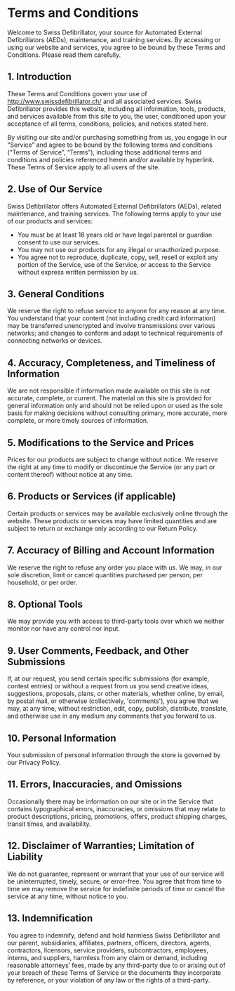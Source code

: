# Terms and Conditions

Welcome to Swiss Defibrillator, your source for Automated External Defibrillators (AEDs), maintenance, and training services. By accessing or using our website and services, you agree to be bound by these Terms and Conditions. Please read them carefully.

## 1. Introduction

These Terms and Conditions govern your use of http://www.swissdefibrillator.ch/ and all associated services. Swiss Defibrillator provides this website, including all information, tools, products, and services available from this site to you, the user, conditioned upon your acceptance of all terms, conditions, policies, and notices stated here.

By visiting our site and/or purchasing something from us, you engage in our “Service” and agree to be bound by the following terms and conditions (“Terms of Service”, “Terms”), including those additional terms and conditions and policies referenced herein and/or available by hyperlink. These Terms of Service apply to all users of the site.

## 2. Use of Our Service

Swiss Defibrillator offers Automated External Defibrillators (AEDs), related maintenance, and training services. The following terms apply to your use of our products and services:

- You must be at least 18 years old or have legal parental or guardian consent to use our services.
- You may not use our products for any illegal or unauthorized purpose.
- You agree not to reproduce, duplicate, copy, sell, resell or exploit any portion of the Service, use of the Service, or access to the Service without express written permission by us.

## 3. General Conditions

We reserve the right to refuse service to anyone for any reason at any time. You understand that your content (not including credit card information) may be transferred unencrypted and involve transmissions over various networks; and changes to conform and adapt to technical requirements of connecting networks or devices.

## 4. Accuracy, Completeness, and Timeliness of Information

We are not responsible if information made available on this site is not accurate, complete, or current. The material on this site is provided for general information only and should not be relied upon or used as the sole basis for making decisions without consulting primary, more accurate, more complete, or more timely sources of information.

## 5. Modifications to the Service and Prices

Prices for our products are subject to change without notice. We reserve the right at any time to modify or discontinue the Service (or any part or content thereof) without notice at any time.

## 6. Products or Services (if applicable)

Certain products or services may be available exclusively online through the website. These products or services may have limited quantities and are subject to return or exchange only according to our Return Policy.

## 7. Accuracy of Billing and Account Information

We reserve the right to refuse any order you place with us. We may, in our sole discretion, limit or cancel quantities purchased per person, per household, or per order.

## 8. Optional Tools

We may provide you with access to third-party tools over which we neither monitor nor have any control nor input.

## 9. User Comments, Feedback, and Other Submissions

If, at our request, you send certain specific submissions (for example, contest entries) or without a request from us you send creative ideas, suggestions, proposals, plans, or other materials, whether online, by email, by postal mail, or otherwise (collectively, 'comments'), you agree that we may, at any time, without restriction, edit, copy, publish, distribute, translate, and otherwise use in any medium any comments that you forward to us.

## 10. Personal Information

Your submission of personal information through the store is governed by our Privacy Policy.

## 11. Errors, Inaccuracies, and Omissions

Occasionally there may be information on our site or in the Service that contains typographical errors, inaccuracies, or omissions that may relate to product descriptions, pricing, promotions, offers, product shipping charges, transit times, and availability.

## 12. Disclaimer of Warranties; Limitation of Liability

We do not guarantee, represent or warrant that your use of our service will be uninterrupted, timely, secure, or error-free. You agree that from time to time we may remove the service for indefinite periods of time or cancel the service at any time, without notice to you.

## 13. Indemnification

You agree to indemnify, defend and hold harmless Swiss Defibrillator and our parent, subsidiaries, affiliates, partners, officers, directors, agents, contractors, licensors, service providers, subcontractors, employees, interns, and suppliers, harmless from any claim or demand, including reasonable attorneys’ fees, made by any third-party due to or arising out of your breach of these Terms of Service or the documents they incorporate by reference, or your violation of any law or the rights of a third-party.
